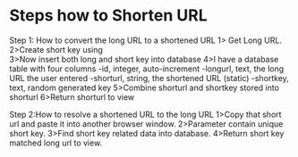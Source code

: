 # Steps how to Shorten URL
Step 1: How to convert the long URL to a shortened URL
        1> Get Long URL.
        2>Create short key using  
        3>Now insert both long and short key into database
        4>I have a database table with four columns
          -id, integer, auto-increment
          -longurl, text, the long URL the user entered
          -shorturl, string, the shortened URL (static)
          -shortkey, text, random generated key
       5>Combine shorturl and shortkey stored into shorturl
       6>Return shorturl to view
       
Step 2:How to resolve a shortened URL to the long URL
       1>Copy that short url and paste it into another browser window.
       2>Parameter contain unique short key.
       3>Find short key related data into database.
       4>Return short key matched long url to view.
